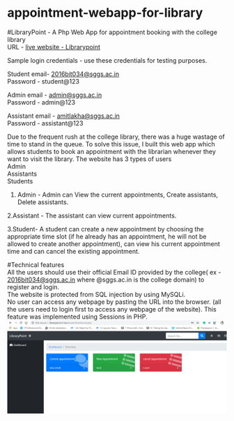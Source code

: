 # appointment-webapp-for-library
#LibraryPoint - A Php Web App for appointment booking with the college library<br/>
URL - 
[live website - Librarypoint](http://librarypoint.c1.biz/)<br/>

Sample login credentials - use these credentials for testing purposes.<br/>

Student email- 2016bit034@sggs.ac.in<br/>
Password - student@123<br/>

Admin email - admin@sggs.ac.in<br/>
Password -  admin@123

Assistant email - amitlakha@sggs.ac.in<br/>
Password - assistant@123

Due to the frequent rush at the college library, there was a huge wastage of time to stand in the queue. To solve this issue, I built this web app which allows students to book an appointment with the librarian whenever they want to visit the library. The website has 3 types of users<br/>
Admin<br/>
Assistants<br/>
Students<br/>

1. Admin - 
Admin can View the current appointments, Create assistants, Delete assistants.<br/>

2.Assistant - 
The assistant can view current appointments.<br/>

3.Student-
A student can create a new appointment by choosing the appropriate time slot (if he already has an appointment, he will not be allowed to create another appointment), can view his current appointment time and can cancel the existing appointment.<br/>

#Technical features<br/>
All the users should use their official Email ID provided by the college( ex - 2016bit034@sggs.ac.in  where @sggs.ac.in is the college domain) to register and login.<br/>
The website is protected from SQL injection by using MySQLi.<br/>
No user can access any webpage by pasting the URL into the browser. (all the users need to login first to access any webpage of the website). This feature was implemented using Sessions in PHP.<br/>
![](/librarypoint.png)






